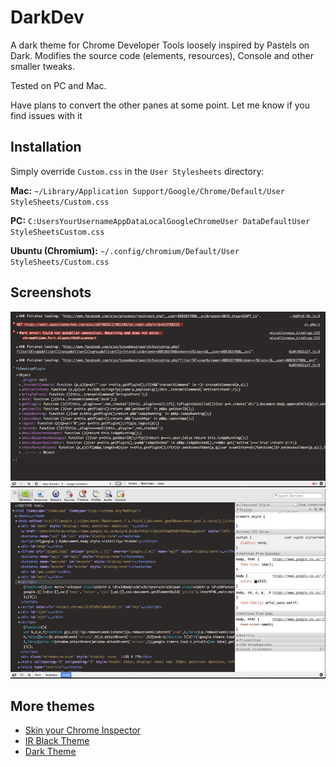 # DarkDev
A dark theme for Chrome Developer Tools loosely inspired by Pastels on Dark. Modifies the source code (elements, resources), Console and other smaller tweaks.

Tested on PC and Mac.

Have plans to convert the other panes at some point.
Let me know if you find issues with it

## Installation 
Simply override `Custom.css` in the `User Stylesheets` directory:

**Mac:** `~/Library/Application Support/Google/Chrome/Default/User StyleSheets/Custom.css`

**PC:** `C:UsersYourUsernameAppDataLocalGoogleChromeUser DataDefaultUser StyleSheetsCustom.css`

**Ubuntu (Chromium):** `~/.config/chromium/Default/User StyleSheets/Custom.css`

## Screenshots

![Console view](/img/console.jpg)
![Elements view](/img/elements.jpg)

## More themes

* [Skin your Chrome Inspector](http://darcyclarke.me/design/skin-your-chrome-inspector/)
* [IR Black Theme](https://gist.github.com/1150520)
* [Dark Theme](http://www.learnaholic.me/2012/04/01/the-dark-theme-for-chrome-dev-tools/)

